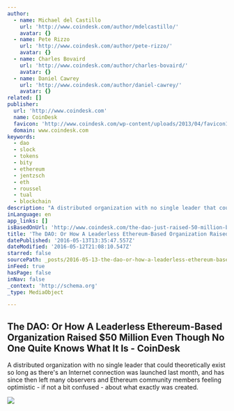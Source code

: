 ```yaml
---
author:
  - name: Michael del Castillo
    url: 'http://www.coindesk.com/author/mdelcastillo/'
    avatar: {}
  - name: Pete Rizzo
    url: 'http://www.coindesk.com/author/pete-rizzo/'
    avatar: {}
  - name: Charles Bovaird
    url: 'http://www.coindesk.com/author/charles-bovaird/'
    avatar: {}
  - name: Daniel Cawrey
    url: 'http://www.coindesk.com/author/daniel-cawrey/'
    avatar: {}
related: []
publisher:
  url: 'http://www.coindesk.com'
  name: CoinDesk
  favicon: 'http://www.coindesk.com/wp-content/uploads/2013/04/favicon1.ico?ffe887'
  domain: www.coindesk.com
keywords:
  - dao
  - slock
  - tokens
  - bity
  - ethereum
  - jentzsch
  - eth
  - roussel
  - tual
  - blockchain
description: "A distributed organization with no single leader that could theoretically exist so long as there's an Internet connection was launched last month, and has since then left many observers and Ethereum community members feeling optimistic - if not a bit confused - about what exactly was created."
inLanguage: en
app_links: []
isBasedOnUrl: 'http://www.coindesk.com/the-dao-just-raised-50-million-but-what-is-it/'
title: 'The DAO: Or How A Leaderless Ethereum-Based Organization Raised $50 Million Even Though No One Quite Knows What It Is - CoinDesk'
datePublished: '2016-05-13T13:35:47.557Z'
dateModified: '2016-05-12T21:08:10.547Z'
starred: false
sourcePath: _posts/2016-05-13-the-dao-or-how-a-leaderless-ethereum-based-organization-rai.md
inFeed: true
hasPage: false
inNav: false
_context: 'http://schema.org'
_type: MediaObject

---
```

<article style=""><h1>The DAO: Or How A Leaderless Ethereum-Based Organization Raised $50 Million Even Though No One Quite Knows What It Is - CoinDesk</h1><p>A distributed organization with no single leader that could theoretically exist so long as there's an Internet connection was launched last month, and has since then left many observers and Ethereum community members feeling optimistic - if not a bit confused - about what exactly was created.</p><img src="http://media.coindesk.com/2016/05/Screen-Shot-2016-05-12-at-12.35.56-PM.png" /></article>